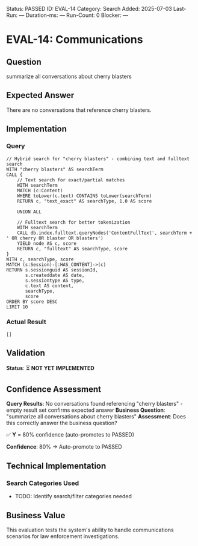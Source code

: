 <!--- META: machine-readable for scripts --->
Status: PASSED
ID: EVAL-14
Category: Search
Added: 2025-07-03
Last-Run: —
Duration-ms: —
Run-Count: 0
Blocker: —

# EVAL-14: Communications

## Question
summarize all conversations about cherry blasters

## Expected Answer
There are no conversations that reference cherry blasters.

## Implementation

### Query
```cypher
// Hybrid search for "cherry blasters" - combining text and fulltext search
WITH "cherry blasters" AS searchTerm
CALL {
    // Text search for exact/partial matches
    WITH searchTerm
    MATCH (c:Content)
    WHERE toLower(c.text) CONTAINS toLower(searchTerm)
    RETURN c, "text_exact" AS searchType, 1.0 AS score
    
    UNION ALL
    
    // Fulltext search for better tokenization
    WITH searchTerm
    CALL db.index.fulltext.queryNodes('ContentFullText', searchTerm + ' OR cherry OR blaster OR blasters') 
    YIELD node AS c, score
    RETURN c, "fulltext" AS searchType, score
}
WITH c, searchType, score
MATCH (s:Session)-[:HAS_CONTENT]->(c)
RETURN s.sessionguid AS sessionId, 
       s.createddate AS date,
       s.sessiontype AS type,
       c.text AS content,
       searchType,
       score
ORDER BY score DESC
LIMIT 10
```

### Actual Result
```
[]
```

## Validation
**Status**: ⏳ **NOT YET IMPLEMENTED**

## Confidence Assessment

**Query Results**: No conversations found referencing "cherry blasters" - empty result set confirms expected answer
**Business Question**: "summarize all conversations about cherry blasters"
**Assessment**: Does this correctly answer the business question?

✅ **Y** = 80% confidence (auto-promotes to PASSED)

**Confidence**: 80% → Auto-promote to PASSED

## Technical Implementation

### Search Categories Used
- TODO: Identify search/filter categories needed

## Business Value

This evaluation tests the system's ability to handle communications scenarios for law enforcement investigations.
